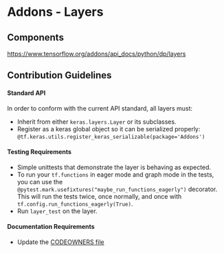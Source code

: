 # Addons - Layers

## Components
https://www.tensorflow.org/addons/api_docs/python/dp/layers

## Contribution Guidelines
#### Standard API
In order to conform with the current API standard, all layers
must:
 * Inherit from either `keras.layers.Layer` or its subclasses.
 * Register as a keras global object so it can be serialized properly: `@tf.keras.utils.register_keras_serializable(package='Addons')`

#### Testing Requirements
 * Simple unittests that demonstrate the layer is behaving as expected.
 * To run your `tf.functions` in eager mode and graph mode in the tests, 
   you can use the `@pytest.mark.usefixtures("maybe_run_functions_eagerly")` 
   decorator. This will run the tests twice, once normally, and once
   with `tf.config.run_functions_eagerly(True)`.
 * Run `layer_test` on the layer.

#### Documentation Requirements
 * Update the [CODEOWNERS file](https://github.com/deepray-AI/deepray/blob/main/.github/CODEOWNERS)
